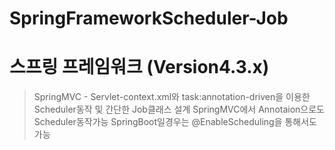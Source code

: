 # SpringFrameworkScheduler-Job
# 스프링 프레임워크 (Version4.3.x)
> SpringMVC - Servlet-context.xml와 task:annotation-driven을 이용한 Scheduler동작 및 간단한 Job클래스 설계
> SpringMVC에서 Annotaion으로도 Scheduler동작가능
> SpringBoot일경우는 @EnableScheduling을 통해서도 가능
